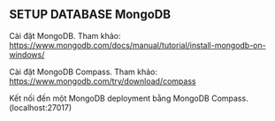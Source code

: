 ## SETUP DATABASE MongoDB

Cài đặt MongoDB. Tham khảo: https://www.mongodb.com/docs/manual/tutorial/install-mongodb-on-windows/

Cài đặt MongoDB Compass. Tham khảo: https://www.mongodb.com/try/download/compass

Kết nối đến một MongoDB deployment bằng MongoDB Compass. (localhost:27017)
